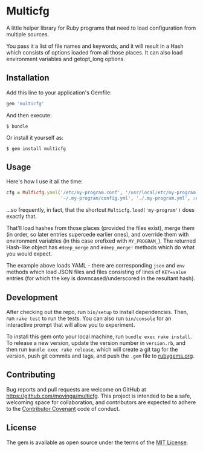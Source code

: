 # Multicfg

A little helper library for Ruby programs that need to load configuration from
multiple sources.

You pass it a list of file names and keywords, and it will result in a Hash
which consists of options loaded from all those places. It can also load
environment variables and getopt\_long options.

## Installation

Add this line to your application's Gemfile:

```ruby
gem 'multicfg'
```

And then execute:

    $ bundle

Or install it yourself as:

    $ gem install multicfg

## Usage

Here's how I use it all the time:

```ruby
cfg = Mulficfg.yaml('/etc/my-program.conf', '/usr/local/etc/my-program.conf',
                    '~/.my-program/config.yml', './.my-program.yml', :env)
```

...so frequently, in fact, that the shortcut `Multicfg.load('my-program')`
does exactly that.

That'll load hashes from those places (provided the files exist), merge them
(in order, so later entries supercede earlier ones), and override them with
environment variables (in this case orefixed with `MY_PROGRAM_`). The returned
Hash-like object has `#deep_merge` and `#deep_merge!` methods which do what
you would expect.

The example above loads YAML - there are corresponding `json` and `env`
methods which load JSON files and files consisting of lines of `KEY=value`
entries (for which the key is downcased/underscored in the resultant hash).

## Development

After checking out the repo, run `bin/setup` to install dependencies. Then,
run `rake test` to run the tests. You can also run `bin/console` for an
interactive prompt that will allow you to experiment.

To install this gem onto your local machine, run `bundle exec rake install`.
To release a new version, update the version number in `version.rb`, and then
run `bundle exec rake release`, which will create a git tag for the version,
push git commits and tags, and push the `.gem` file to
[rubygems.org](https://rubygems.org).

## Contributing

Bug reports and pull requests are welcome on GitHub at
https://github.com/movinga/multicfg. This project is intended to be a safe,
welcoming space for collaboration, and contributors are expected to adhere to
the [Contributor Covenant](http://contributor-covenant.org) code of conduct.


## License

The gem is available as open source under the terms of the [MIT
License](http://opensource.org/licenses/MIT).

